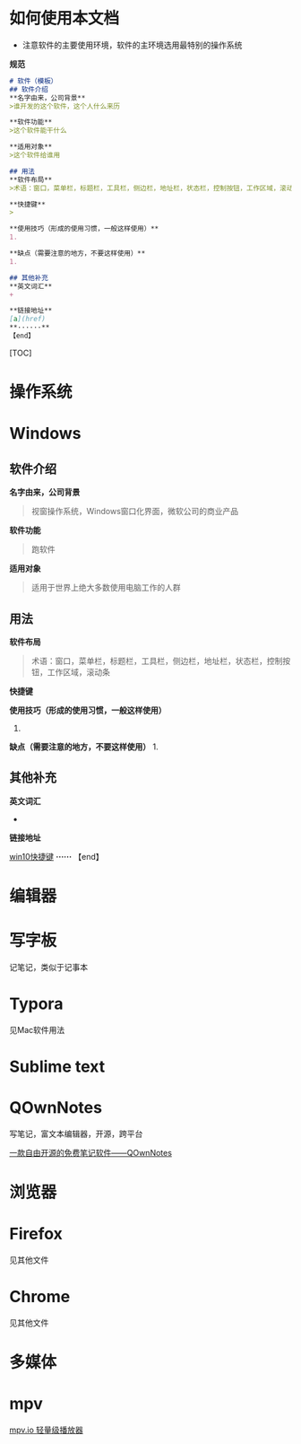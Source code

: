 # 如何使用本文档

- 注意软件的主要使用环境，软件的主环境选用最特别的操作系统

**规范**

```markdown
# 软件（模板）
## 软件介绍
**名字由来，公司背景**
>谁开发的这个软件，这个人什么来历

**软件功能**
>这个软件能干什么

**适用对象**
>这个软件给谁用

## 用法
**软件布局**
>术语：窗口，菜单栏，标题栏，工具栏，侧边栏，地址栏，状态栏，控制按钮，工作区域，滚动条

**快捷键**
>

**使用技巧（形成的使用习惯，一般这样使用）**
1. 

**缺点（需要注意的地方，不要这样使用）**
1. 

## 其他补充
**英文词汇**
+ 

**链接地址**
[a](href)
**······**
【end】
```


[TOC]

# 操作系统


# Windows

## 软件介绍
**名字由来，公司背景**
>视窗操作系统，Windows窗口化界面，微软公司的商业产品

**软件功能**
>跑软件

**适用对象**
>适用于世界上绝大多数使用电脑工作的人群

## 用法
**软件布局**
>术语：窗口，菜单栏，标题栏，工具栏，侧边栏，地址栏，状态栏，控制按钮，工作区域，滚动条

**快捷键**







**使用技巧（形成的使用习惯，一般这样使用）**

1. 

**缺点（需要注意的地方，不要这样使用）**
1. 

## 其他补充
**英文词汇**

+ 

**链接地址**

[win10快捷键](https://support.microsoft.com/zh-cn/help/12445/windows-keyboard-shortcuts)
**······**
【end】

















# 编辑器

# 写字板

记笔记，类似于记事本




# Typora

见Mac软件用法















# Sublime text







# QOwnNotes

写笔记，富文本编辑器，开源，跨平台



[一款自由开源的免费笔记软件——QOwnNotes](https://www.isharebest.com/qownnotes.htm)




# 浏览器


# Firefox

见其他文件




# Chrome

见其他文件



# 多媒体

# mpv

[mpv.io 轻量级播放器](https://mpv.io/) 